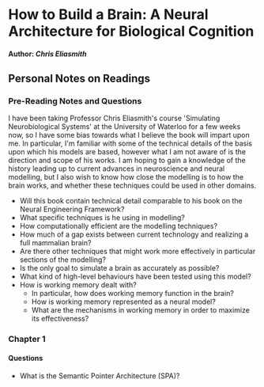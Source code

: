 # How to Build a Brain: A Neural Architecture for Biological Cognition
#### Author: *Chris Eliasmith*
## Personal Notes on Readings

### Pre-Reading Notes and Questions

I have been taking Professor Chris Eliasmith's course 'Simulating Neurobiological Systems' at the University of Waterloo for a few weeks now, so I have some bias towards what I believe the book will impart upon me. In particular, I'm familiar with some of the technical details of the basis upon which his models are based, however what I am not aware of is the direction and scope of his works. I am hoping to gain a knowledge of the history leading up to current advances in neuroscience and neural modelling, but I also wish to know how close the modelling is to how the brain works, and whether these techniques could be used in other domains.

* Will this book contain technical detail comparable to his book on the Neural Engineering Framework?
* What specific techniques is he using in modelling?
* How computationally efficient are the modelling techniques?
* How much of a gap exists between current technology and realizing a full mammalian brain?
* Are there other techniques that might work more effectively in particular sections of the modelling?
* Is the only goal to simulate a brain as accurately as possible?
* What kind of high-level behaviours have been tested using this model?
* How is working memory dealt with?
    * In particular, how does working memory function in the brain?
    * How is working memory represented as a neural model?
    * What are the mechanisms in working memory in order to maximize its effectiveness?

### Chapter 1

#### Questions

* What is the Semantic Pointer Architecture (SPA)?
